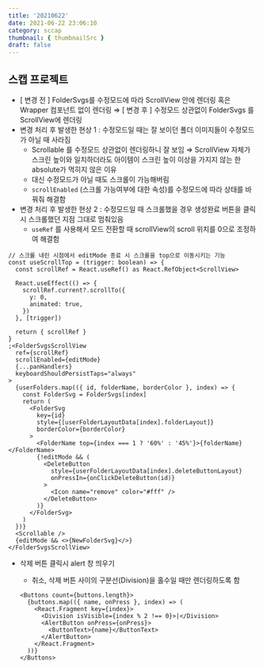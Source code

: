 ```yaml
---
title: '20210622'
date: 2021-06-22 23:06:10
category: sccap
thumbnail: { thumbnailSrc }
draft: false
---
```


## 스캡 프로젝트

- [ 변경 전 ] FolderSvgs를 수정모드에 따라 ScrollView 안에 렌더링 혹은 Wrapper 컴포넌트 없이 렌더링 ⇒ [ 변경 후 ] 수정모드 상관없이 FolderSvgs 를 ScrollView에 렌더링
- 변경 처리 후 발생한 현상 1 : 수정모드일 때는 잘 보이던 폴더 이미지들이 수정모드가 아닐 때 사라짐
  - Scrollable 를 수정모드 상관없이 렌더링하니 잘 보임 ⇒ ScrollView 자체가 스크린 높이와 일치하더라도 아이템이 스크린 높이 이상을 가지지 않는 한 absolute가 먹히지 않은 이유
  - 대신 수정모드가 아닐 때도 스크롤이 가능해버림
  - `scrollEnabled` (스크롤 가능여부에 대한 속성)를 수정모드에 따라 상태를 바꿔줘 해결함
- 변경 처리 후 발생한 현상 2 : 수정모드일 때 스크롤했을 경우 생성완료 버튼을 클릭 시 스크롤했던 지점 그대로 멈춰있음
  - `useRef` 를 사용해서 모드 전환할 때 scrollView의 scroll 위치를 0으로 조정하여 해결함

```tsx
// 스크롤 내린 시점에서 editMode 종료 시 스크롤을 top으로 이동시키는 기능
const useScrollTop = (trigger: boolean) => {
  const scrollRef = React.useRef() as React.RefObject<ScrollView>

  React.useEffect(() => {
    scrollRef.current?.scrollTo({
      y: 0,
      animated: true,
    })
  }, [trigger])

  return { scrollRef }
}
;<FolderSvgsScrollView
  ref={scrollRef}
  scrollEnabled={editMode}
  {...panHandlers}
  keyboardShouldPersistTaps="always"
>
  {userFolders.map(({ id, folderName, borderColor }, index) => {
    const FolderSvg = FolderSvgs[index]
    return (
      <FolderSvg
        key={id}
        style={[userFolderLayoutData[index].folderLayout]}
        borderColor={borderColor}
      >
        <FolderName top={index === 1 ? '60%' : '45%'}>{folderName}</FolderName>
        {!editMode && (
          <DeleteButton
            style={userFolderLayoutData[index].deleteButtonLayout}
            onPressIn={onClickDeleteButton(id)}
          >
            <Icon name="remove" color="#fff" />
          </DeleteButton>
        )}
      </FolderSvg>
    )
  })}
  <Scrollable />
  {editMode && <>{NewFolderSvg}</>}
</FolderSvgsScrollView>
```

- 삭제 버튼 클릭시 alert 창 띄우기

  - 취소, 삭제 버튼 사이의 구분선(Division)을 홀수일 때만 렌더링하도록 함

  ```tsx
  <Buttons count={buttons.length}>
    {buttons.map(({ name, onPress }, index) => (
      <React.Fragment key={index}>
        <Division isVisible={index % 2 !== 0}>|</Division>
        <AlertButton onPress={onPress}>
          <ButtonText>{name}</ButtonText>
        </AlertButton>
      </React.Fragment>
    ))}
  </Buttons>
  ```
